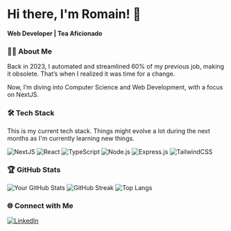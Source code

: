 # Hi there, I'm Romain! 👋
**Web Developer | Tea Aficionado**
### 🧑‍💻 About Me
Back in 2023, I automated and streamlined 60% of my previous job, making it obsolete.
That’s when I realized it was time for a change.

Now, I’m diving into Computer Science and Web Development, with a focus on NextJS.

### 🛠️ Tech Stack
This is my current tech stack. Things might evolve a lot during the next months as I'm currently learning new things.  

![NextJS](https://img.shields.io/badge/next.js-000000?style=for-the-badge&logo=nextdotjs&logoColor=white)
![React](https://img.shields.io/badge/React-20232A?style=for-the-badge&logo=react&logoColor=white) 
![TypeScript](https://img.shields.io/badge/TypeScript-007ACC?style=for-the-badge&logo=typescript&logoColor=white) 
![Node.js](https://img.shields.io/badge/Node.js-339933?style=for-the-badge&logo=nodedotjs&logoColor=white) 
![Express.js](https://img.shields.io/badge/Express.js-000000?style=for-the-badge&logo=express&logoColor=white) 
![TailwindCSS](https://img.shields.io/badge/TailwindCSS-38B2AC?style=for-the-badge&logo=tailwind-css&logoColor=white)  

### 🏆 GitHub Stats
![Your GitHub Stats](https://github-readme-stats.vercel.app/api?username=Mokalbari&show_icons=true&theme=dracula)
![GitHub Streak](https://streak-stats.demolab.com?user=Mokalbari&theme=dracula)
![Top Langs](https://github-readme-stats.vercel.app/api/top-langs/?username=Mokalbari&layout=donut&theme=dracula)

### 🌐 Connect with Me
[![LinkedIn](https://img.shields.io/badge/LinkedIn-0077B5?style=for-the-badge&logo=linkedin&logoColor=white)](https://linkedin.com/in/romain-hoarau-alastor)
